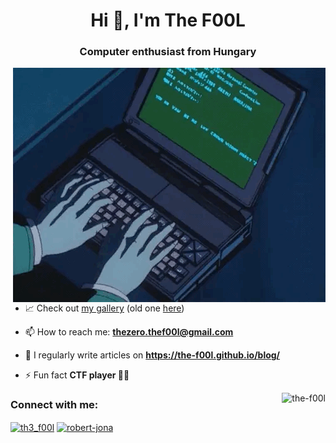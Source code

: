 <!--
**The-F00L/The-F00L** is a ✨ _special_ ✨ repository because its `README.md` (this file) appears on your GitHub profile.
<!-- Last update: 2022.aug.30. -->
<h1 align="center">Hi 👋, I'm The F00L</h1>
<h3 align="center">Computer enthusiast from Hungary</h3>

<img hight="400" width="500" alt="GIF" align="right" src="https://raw.githubusercontent.com/The-F00L/The-F00L/main/typing_gif.gif">

- 📈 Check out [my gallery](https://the-f00l.github.io/) (old one [here](https://thef00l.vercel.app/))

- 📫 How to reach me: **thezero.thef00l@gmail.com**

- 📝 I regularly write articles on **https://the-f00l.github.io/blog/**

- ⚡ Fun fact **CTF player 👨‍💻**


<p><img align="right" src="https://github-readme-streak-stats.herokuapp.com/?user=the-f00l&" alt="the-f00l" /></p>



<h3 align="left">Connect with me:</h3>
<p align="left">
<a href="https://twitter.com/th3_f00l" target="blank"><img align="center" src="https://cdn.jsdelivr.net/npm/simple-icons@3.0.1/icons/twitter.svg" alt="th3_f00l" height="30" width="40" /></a>
<a href="https://linkedin.com/in/robert-jona" target="blank"><img align="center" src="https://cdn.jsdelivr.net/npm/simple-icons@3.0.1/icons/linkedin.svg" alt="robert-jona" height="30" width="40" /></a>
</p>
